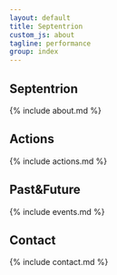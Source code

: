 ```yaml
---
layout: default
title: Septentrion
custom_js: about
tagline: performance
group: index
---
```


<main>

  <section class="module parallax" id="about">
    <div class="container first">
      <h1 class="true-lies">Septentrion</h1>
    </div>
  </section>

  <section class="module content">
    <div class="container">
      {% include about.md %}
    </div>
  </section>

  <section class="module parallax" id="actions">
    <div class="container">
      <h2>Actions</h2>
    </div>
  </section>

  <section class="module content">
    <div class="container event">
      {% include actions.md %}
    </div>
  </section>

  <section class="module parallax" id="pastfuture">
    <div class="container">
      <h2>Past<span>&Future</span></h2>
    </div>
  </section>

  <section class="module content">
    <div class="container event">
      {% include events.md %}
    </div>
  </section>

  <section class="module parallax" id="contact">
    <div class="container">
      <h2>Contact</h2>
    </div>
  </section>

  <section class="module content">
    <div class="container event">
      {% include contact.md %}
    </div>
  </section>
</main>
